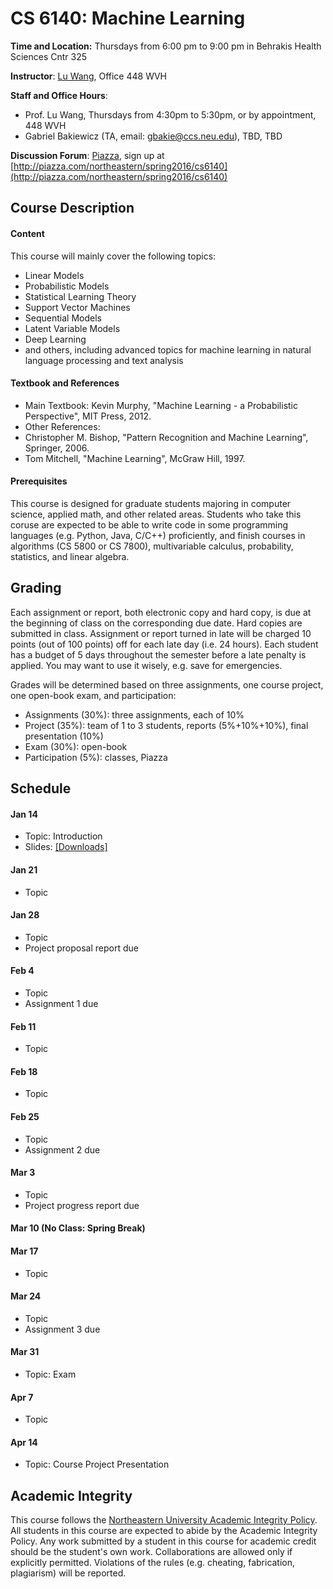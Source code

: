 # CS 6140: Machine Learning

**Time and Location:** Thursdays from 6:00 pm to 9:00 pm in Behrakis Health Sciences Cntr 325

**Instructor**: [Lu Wang](http://www.ccs.neu.edu/home/luwang/), Office 448 WVH

**Staff and Office Hours**: 
* Prof. Lu Wang, Thursdays from 4:30pm to 5:30pm, or by appointment, 448 WVH
* Gabriel Bakiewicz (TA, email: gbakie@ccs.neu.edu), TBD, TBD

**Discussion Forum**: [Piazza](http://piazza.com/northeastern/spring2016/cs6140/home), sign up at [http://piazza.com/northeastern/spring2016/cs6140](http://piazza.com/northeastern/spring2016/cs6140)


## Course Description
#### Content
This course will mainly cover the following topics:
* Linear Models
* Probabilistic Models
* Statistical Learning Theory
* Support Vector Machines
* Sequential Models
* Latent Variable Models
* Deep Learning
* and others, including advanced topics for machine learning in natural language processing and text analysis

#### Textbook and References
 * Main Textbook: Kevin Murphy, "Machine Learning - a Probabilistic Perspective", MIT Press, 2012.
 * Other References: 
  * Christopher M. Bishop, "Pattern Recognition and Machine Learning", Springer, 2006.
  * Tom Mitchell, "Machine Learning", McGraw Hill, 1997.
 
#### Prerequisites
This course is designed for graduate students majoring in computer science, applied math, and other related areas. Students who take this coruse are expected to be able to write code in some programming languages (e.g. Python, Java, C/C++) proficiently, and finish courses in algorithms (CS 5800 or CS 7800), multivariable calculus, probability, statistics, and linear algebra.


## Grading
Each assignment or report, both electronic copy and hard copy, is due at the beginning of class on the corresponding due date. Hard copies are submitted in class. Assignment or report turned in late will be charged 10 points (out of 100 points) off for each late day (i.e. 24 hours). Each student has a budget of 5 days throughout the semester before a late penalty is applied. You may want to use it wisely, e.g. save for emergencies. 

Grades will be determined based on three assignments, one course project, one open-book exam, and participation:

* Assignments (30%): three assignments, each of 10%
* Project (35%): team of 1 to 3 students, reports (5%+10%+10%), final presentation (10%)
* Exam (30%): open-book
* Participation (5%): classes, Piazza
 

## Schedule
#### Jan 14
* Topic: Introduction
* Slides: [[Downloads]](http://www.ccs.neu.edu/home/luwang/courses/slides_cs6140_sp16/cs6140_lec1.pdf)

#### Jan 21
* Topic


#### Jan 28
* Topic
* Project proposal report due

#### Feb 4
* Topic
* Assignment 1 due


#### Feb 11
* Topic


#### Feb 18
* Topic

#### Feb 25
* Topic
* Assignment 2 due


#### Mar 3
* Topic
* Project progress report due

#### Mar 10 (No Class: Spring Break)

#### Mar 17
* Topic


#### Mar 24
* Topic
* Assignment 3 due
  
#### Mar 31
* Topic: Exam


#### Apr 7
* Topic


#### Apr 14
* Topic: Course Project Presentation


## Academic Integrity 
This course follows the [Northeastern University Academic Integrity Policy](http://www.northeastern.edu/osccr/academic-integrity-policy/). All students in this course are expected to abide by the Academic Integrity Policy. Any work submitted by a student in this course for academic credit should be the student's own work. Collaborations are allowed only if explicitly permitted. Violations of the rules (e.g. cheating, fabrication, plagiarism) will be reported.



 


